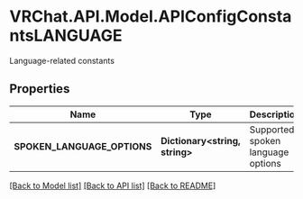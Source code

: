 # VRChat.API.Model.APIConfigConstantsLANGUAGE
Language-related constants

## Properties

Name | Type | Description | Notes
------------ | ------------- | ------------- | -------------
**SPOKEN_LANGUAGE_OPTIONS** | **Dictionary&lt;string, string&gt;** | Supported spoken language options | [optional] 

[[Back to Model list]](../README.md#documentation-for-models) [[Back to API list]](../README.md#documentation-for-api-endpoints) [[Back to README]](../README.md)

